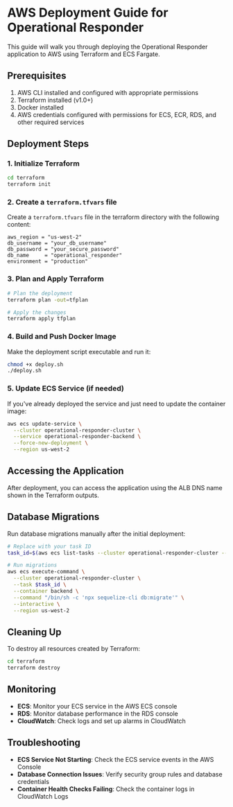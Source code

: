 # AWS Deployment Guide for Operational Responder

This guide will walk you through deploying the Operational Responder application to AWS using Terraform and ECS Fargate.

## Prerequisites

1. AWS CLI installed and configured with appropriate permissions
2. Terraform installed (v1.0+)
3. Docker installed
4. AWS credentials configured with permissions for ECS, ECR, RDS, and other required services

## Deployment Steps

### 1. Initialize Terraform

```bash
cd terraform
terraform init
```

### 2. Create a `terraform.tfvars` file

Create a `terraform.tfvars` file in the terraform directory with the following content:

```hcl
aws_region = "us-west-2"
db_username = "your_db_username"
db_password = "your_secure_password"
db_name     = "operational_responder"
environment = "production"
```

### 3. Plan and Apply Terraform

```bash
# Plan the deployment
terraform plan -out=tfplan

# Apply the changes
terraform apply tfplan
```

### 4. Build and Push Docker Image

Make the deployment script executable and run it:

```bash
chmod +x deploy.sh
./deploy.sh
```

### 5. Update ECS Service (if needed)

If you've already deployed the service and just need to update the container image:

```bash
aws ecs update-service \
  --cluster operational-responder-cluster \
  --service operational-responder-backend \
  --force-new-deployment \
  --region us-west-2
```

## Accessing the Application

After deployment, you can access the application using the ALB DNS name shown in the Terraform outputs.

## Database Migrations

Run database migrations manually after the initial deployment:

```bash
# Replace with your task ID
task_id=$(aws ecs list-tasks --cluster operational-responder-cluster --service operational-responder-backend --query 'taskArns[0]' --output text)

# Run migrations
aws ecs execute-command \
  --cluster operational-responder-cluster \
  --task $task_id \
  --container backend \
  --command "/bin/sh -c 'npx sequelize-cli db:migrate'" \
  --interactive \
  --region us-west-2
```

## Cleaning Up

To destroy all resources created by Terraform:

```bash
cd terraform
terraform destroy
```

## Monitoring

- **ECS**: Monitor your ECS service in the AWS ECS console
- **RDS**: Monitor database performance in the RDS console
- **CloudWatch**: Check logs and set up alarms in CloudWatch

## Troubleshooting

- **ECS Service Not Starting**: Check the ECS service events in the AWS Console
- **Database Connection Issues**: Verify security group rules and database credentials
- **Container Health Checks Failing**: Check the container logs in CloudWatch Logs
